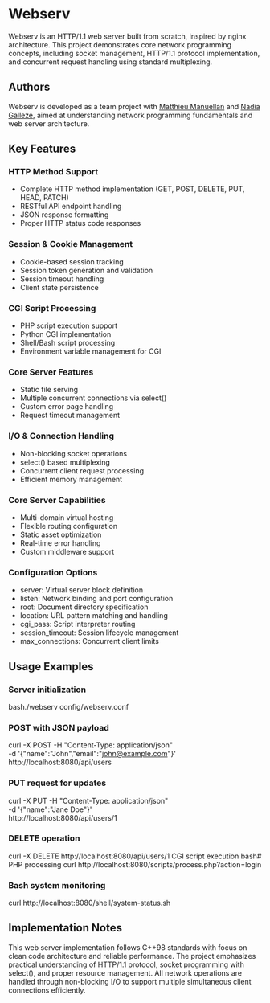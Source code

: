# Webserv

Webserv is an HTTP/1.1 web server built from scratch, inspired by nginx architecture. This project demonstrates core network programming concepts, including socket management, HTTP/1.1 protocol implementation, and concurrent request handling using standard multiplexing.

## Authors
Webserv is developed as a team project with [Matthieu Manuellan](https://github.com/JVlatt) and [Nadia Galleze](https://github.com/Nadzg), aimed at understanding network programming fundamentals and web server architecture.

## Key Features

### HTTP Method Support

- Complete HTTP method implementation (GET, POST, DELETE, PUT, HEAD, PATCH)
- RESTful API endpoint handling
- JSON response formatting
- Proper HTTP status code responses

### Session & Cookie Management

- Cookie-based session tracking
- Session token generation and validation
- Session timeout handling
- Client state persistence

### CGI Script Processing

- PHP script execution support
- Python CGI implementation
- Shell/Bash script processing
- Environment variable management for CGI

### Core Server Features

- Static file serving
- Multiple concurrent connections via select()
- Custom error page handling
- Request timeout management

### I/O & Connection Handling

- Non-blocking socket operations
- select() based multiplexing
- Concurrent client request processing
- Efficient memory management

### Core Server Capabilities

- Multi-domain virtual hosting
- Flexible routing configuration
- Static asset optimization
- Real-time error handling
- Custom middleware support

### Configuration Options

- server: Virtual server block definition
- listen: Network binding and port configuration
- root: Document directory specification
- location: URL pattern matching and handling
- cgi_pass: Script interpreter routing
- session_timeout: Session lifecycle management
- max_connections: Concurrent client limits

## Usage Examples

### Server initialization

bash./webserv config/webserv.conf

### POST with JSON payload
curl -X POST -H "Content-Type: application/json" \
     -d '{"name":"John","email":"john@example.com"}' \
     http://localhost:8080/api/users

### PUT request for updates
curl -X PUT -H "Content-Type: application/json" \
     -d '{"name":"Jane Doe"}' \
     http://localhost:8080/api/users/1

### DELETE operation
curl -X DELETE http://localhost:8080/api/users/1
CGI script execution
bash# PHP processing
curl http://localhost:8080/scripts/process.php?action=login

### Bash system monitoring
curl http://localhost:8080/shell/system-status.sh

## Implementation Notes
This web server implementation follows C++98 standards with focus on clean code architecture and reliable performance. The project emphasizes practical understanding of HTTP/1.1 protocol, socket programming with select(), and proper resource management. All network operations are handled through non-blocking I/O to support multiple simultaneous client connections efficiently.
